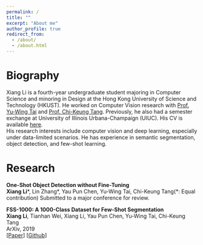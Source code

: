 ```yaml
---
permalink: /
title: ""
excerpt: "About me"
author_profile: true
redirect_from: 
  - /about/
  - /about.html
---
```


Biography
======
Xiang Li is a fourth-year undergraduate student majoring in Computer Science and minoring in Design at the Hong Kong University of Science and Technology (HKUST). He worked on Computer Vision research with [Prof. Yu-Wing Tai](https://scholar.google.com/citations?user=nFhLmFkAAAAJ) and [Prof. Chi-Keung Tang](https://scholar.google.com/citations?user=EWfpM74AAAAJ). Previously, he also had a semester exchange at University of Illinois Urbana-Champaign (UIUC). His CV is available [here](files/cv_xiang.pdf).  
His research interests include computer vision and deep learning, especially under data-limited scenarios. He has experience in semantic segmentation, object detection, and few-shot learning.


Research
======
**One-Shot Object Detection without Fine-Tuning**  
**Xiang Li**\*, Lin Zhang\*, Yau Pun Chen, Yu-Wing Tai, Chi-Keung Tang(\*: Equal contribution)
Submitted to a major conference for review.


**FSS-1000: A 1000-Class Dataset for Few-Shot Segmentation**  
**Xiang Li**, Tianhan Wei, Xiang Li, Yau Pun Chen, Yu-Wing Tai, Chi-Keung Tang  
ArXiv, 2019  
\[[Paper](https://arxiv.org/abs/1907.12347)\] \[[Github](https://github.com/HKUSTCV/FSS-1000)\]   

